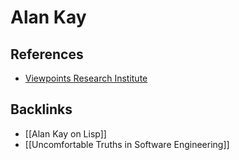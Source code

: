 # Alan Kay



## References

-   [Viewpoints Research Institute](https://vpri.org/index.html)


## Backlinks

-   [[Alan Kay on Lisp]]
-   [[Uncomfortable Truths in Software Engineering]]
